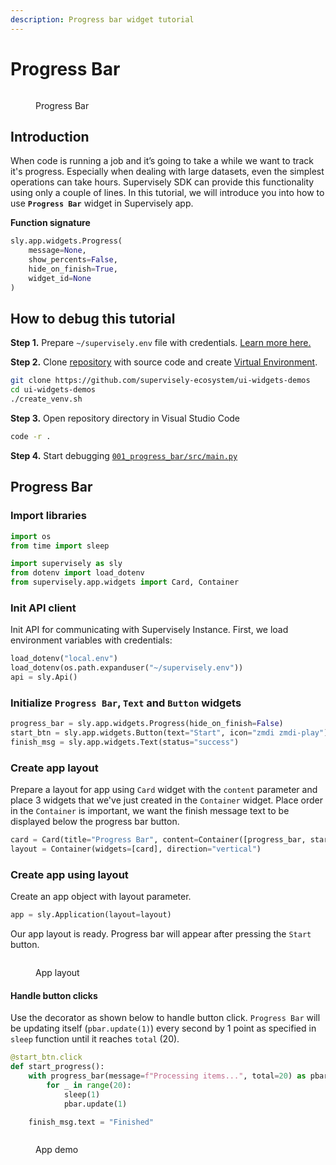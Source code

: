 ```yaml
---
description: Progress bar widget tutorial
---
```


# Progress Bar

<figure><img src="https://user-images.githubusercontent.com/48913536/184925928-c035b6bd-6716-4080-9fac-d01967b01126.png" alt=""><figcaption><p>Progress Bar</p></figcaption></figure>

## Introduction

When code is running a job and it’s going to take a while we want to track it's progress. Especially when dealing with large datasets, even the simplest operations can take hours. Supervisely SDK can provide this functionality using only a couple of lines. In this tutorial, we will introduce you into how to use **`Progress Bar`** widget in Supervisely app.

**Function signature**

```python
sly.app.widgets.Progress(
    message=None, 
    show_percents=False, 
    hide_on_finish=True, 
    widget_id=None
)
```

## How to debug this tutorial

**Step 1.** Prepare `~/supervisely.env` file with credentials. [Learn more here.](../../getting-started/basics-of-authentication.md#how-to-use-in-python)

**Step 2.** Clone [repository](https://github.com/supervisely-ecosystem/ui-widgets-demos) with source code and create [Virtual Environment](https://docs.python.org/3/library/venv.html).

```bash
git clone https://github.com/supervisely-ecosystem/ui-widgets-demos
cd ui-widgets-demos
./create_venv.sh
```

**Step 3.** Open repository directory in Visual Studio Code

```bash
code -r .
```

**Step 4.** Start debugging [`001_progress_bar/src/main.py`](https://github.com/supervisely-ecosystem/ui-widgets-demos/blob/master/001\_progress\_bar/src/main.py)

## Progress Bar

### Import libraries

```python
import os
from time import sleep

import supervisely as sly
from dotenv import load_dotenv
from supervisely.app.widgets import Card, Container
```

### Init API client

Init API for communicating with Supervisely Instance. First, we load environment variables with credentials:

```python
load_dotenv("local.env")
load_dotenv(os.path.expanduser("~/supervisely.env"))
api = sly.Api()
```

### Initialize `Progress Bar`, `Text` and `Button` widgets

```python
progress_bar = sly.app.widgets.Progress(hide_on_finish=False)
start_btn = sly.app.widgets.Button(text="Start", icon="zmdi zmdi-play")
finish_msg = sly.app.widgets.Text(status="success")
```

### Create app layout

Prepare a layout for app using `Card` widget with the `content` parameter and place 3 widgets that we've just created in the `Container` widget. Place order in the `Container` is important, we want the finish message text to be displayed below the progress bar button.

```python
card = Card(title="Progress Bar", content=Container([progress_bar, start_btn, finish_msg]))
layout = Container(widgets=[card], direction="vertical")
```

### Create app using layout

Create an app object with layout parameter.

```python
app = sly.Application(layout=layout)
```

Our app layout is ready. Progress bar will appear after pressing the `Start` button.

<figure><img src="https://user-images.githubusercontent.com/48913536/200022344-6af73cce-3960-45ee-bc44-9bd3145e3f3d.png" alt=""><figcaption><p>App layout</p></figcaption></figure>

#### Handle button clicks

Use the decorator as shown below to handle button click. `Progress Bar` will be updating itself (`pbar.update(1)`) every second by 1 point as specified in `sleep` function until it reaches `total` (20).

```python
@start_btn.click
def start_progress():
    with progress_bar(message=f"Processing items...", total=20) as pbar:
        for _ in range(20):
            sleep(1)
            pbar.update(1)

    finish_msg.text = "Finished"
```

<figure><img src="https://user-images.githubusercontent.com/48913536/200021813-27816552-fa3c-4ba0-bffb-14f7948ac3cf.gif" alt=""><figcaption><p>App demo</p></figcaption></figure>
